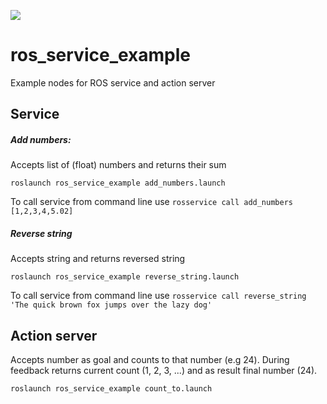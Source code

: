 ![](https://github.com/Thazz/ros_service_example/workflows/CI/badge.svg)

# ros_service_example
Example nodes for ROS service and action server

## Service

##### Add numbers:
Accepts list of (float) numbers and returns their sum
```
roslaunch ros_service_example add_numbers.launch
```
To call service from command line use `rosservice call add_numbers [1,2,3,4,5.02]`


##### Reverse string
Accepts string and returns reversed string
```
roslaunch ros_service_example reverse_string.launch
```
To call service from command line use `rosservice call reverse_string 'The quick brown fox jumps over the lazy dog'`

## Action server
Accepts number as goal and counts to that number (e.g 24). During feedback returns current count (1, 2, 3, ...) and as result final number (24).

```
roslaunch ros_service_example count_to.launch
```

